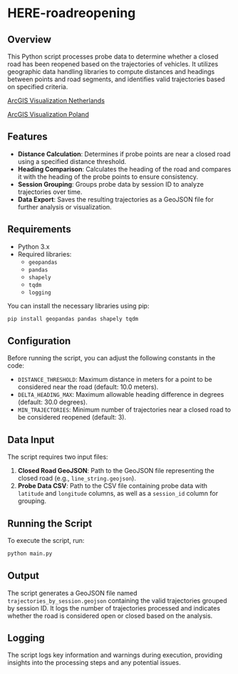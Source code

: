 # HERE-roadreopening

## Overview
This Python script processes probe data to determine whether a closed road has been reopened based on the trajectories of vehicles. It utilizes geographic data handling libraries to compute distances and headings between points and road segments, and identifies valid trajectories based on specified criteria.

[ArcGIS Visualization Netherlands](https://here.maps.arcgis.com/home/item.html?id=49e4c818a7234523bc37dfb5677ce68a)

[ArcGIS Visualization Poland](https://here.maps.arcgis.com/home/item.html?id=625bffe4175145418ad12f55ad1d2760)
## Features
- **Distance Calculation**: Determines if probe points are near a closed road using a specified distance threshold.
- **Heading Comparison**: Calculates the heading of the road and compares it with the heading of the probe points to ensure consistency.
- **Session Grouping**: Groups probe data by session ID to analyze trajectories over time.
- **Data Export**: Saves the resulting trajectories as a GeoJSON file for further analysis or visualization.

## Requirements
- Python 3.x
- Required libraries:
  - `geopandas`
  - `pandas`
  - `shapely`
  - `tqdm`
  - `logging`
  
You can install the necessary libraries using pip:

```bash
pip install geopandas pandas shapely tqdm
```

## Configuration
Before running the script, you can adjust the following constants in the code:
- `DISTANCE_THRESHOLD`: Maximum distance in meters for a point to be considered near the road (default: 10.0 meters).
- `DELTA_HEADING_MAX`: Maximum allowable heading difference in degrees (default: 30.0 degrees).
- `MIN_TRAJECTORIES`: Minimum number of trajectories near a closed road to be considered reopened (default: 3).

## Data Input
The script requires two input files:
1. **Closed Road GeoJSON**: Path to the GeoJSON file representing the closed road (e.g., `line_string.geojson`).
2. **Probe Data CSV**: Path to the CSV file containing probe data with `latitude` and `longitude` columns, as well as a `session_id` column for grouping.

## Running the Script
To execute the script, run:

```bash
python main.py
```

## Output
The script generates a GeoJSON file named `trajectories_by_session.geojson` containing the valid trajectories grouped by session ID. It logs the number of trajectories processed and indicates whether the road is considered open or closed based on the analysis.

## Logging
The script logs key information and warnings during execution, providing insights into the processing steps and any potential issues.

